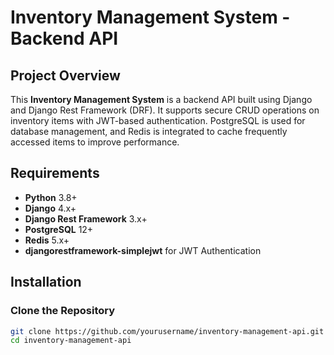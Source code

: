 # Inventory Management System - Backend API

## Project Overview

This **Inventory Management System** is a backend API built using Django and Django Rest Framework (DRF). It supports secure CRUD operations on inventory items with JWT-based authentication. PostgreSQL is used for database management, and Redis is integrated to cache frequently accessed items to improve performance.

## Requirements

- **Python** 3.8+
- **Django** 4.x+
- **Django Rest Framework** 3.x+
- **PostgreSQL** 12+
- **Redis** 5.x+
- **djangorestframework-simplejwt** for JWT Authentication

## Installation

### Clone the Repository

```bash
git clone https://github.com/yourusername/inventory-management-api.git
cd inventory-management-api
